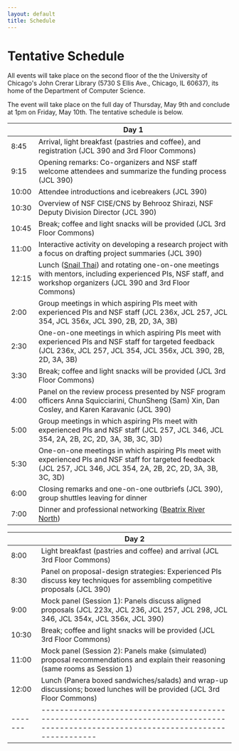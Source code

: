 ```yaml
---
layout: default
title: Schedule
---
```


# Tentative Schedule

All events will take place on the second floor of the the University of Chicago's John Crerar Library (5730 S Ellis Ave., Chicago, IL 60637), its home of the Department of Computer Science.

The event will take place on the full day of Thursday, May 9th and conclude at 1pm on Friday, May 10th. The tentative schedule is below.

|       | Day 1                                                                                                                                                                                     |
| ----- | ----------------------------------------------------------------------------------------------------------------------------------------------------------------------------------------- |
| 8:45  | Arrival, light breakfast (pastries and coffee), and registration (JCL 390 and 3rd Floor Commons)                                                                                          |
| 9:15  | Opening remarks: Co-organizers and NSF staff welcome attendees and summarize the funding process (JCL 390)                                                                                |
| 10:00 | Attendee introductions and icebreakers (JCL 390)                                                                                                                                          |
| 10:30 | Overview of NSF CISE/CNS by Behrooz Shirazi, NSF Deputy Division Director (JCL 390)                                                                                                       |
| 10:45 | Break; coffee and light snacks will be provided (JCL 3rd Floor Commons)                                                                                                                   |
| 11:00 | Interactive activity on developing a research project with a focus on drafting project summaries (JCL 390)                                                                                |
| 12:15 | Lunch ([Snail Thai](https://snailthai.com/)) and rotating one-on-one meetings with mentors, including experienced PIs, NSF staff, and workshop organizers (JCL 390 and 3rd Floor Commons) |
| 2:00  | Group meetings in which aspiring PIs meet with experienced PIs and NSF staff (JCL 236x, JCL 257, JCL 354, JCL 356x, JCL 390, 2B, 2D, 3A, 3B)                                              |
| 2:30  | One-on-one meetings in which aspiring PIs meet with experienced PIs and NSF staff for targeted feedback (JCL 236x, JCL 257, JCL 354, JCL 356x, JCL 390, 2B, 2D, 3A, 3B)                   |
| 3:30  | Break; coffee and light snacks will be provided (JCL 3rd Floor Commons)                                                                                                                   |
| 4:00  | Panel on the review process presented by NSF program officers Anna Squicciarini, ChunSheng (Sam) Xin, Dan Cosley, and Karen Karavanic (JCL 390)                                           |
| 5:00  | Group meetings in which aspiring PIs meet with experienced PIs and NSF staff (JCL 257, JCL 346, JCL 354, 2A, 2B, 2C, 2D, 3A, 3B, 3C, 3D)                                                  |
| 5:30  | One-on-one meetings in which aspiring PIs meet with experienced PIs and NSF staff for targeted feedback  (JCL 257, JCL 346, JCL 354, 2A, 2B, 2C, 2D, 3A, 3B, 3C, 3D)                      |
| 6:00  | Closing remarks and one-on-one outbriefs (JCL 390), group shuttles leaving for dinner                                                                                                     |
| 7:00  | Dinner and professional networking ([Beatrix River North](https://www.beatrixrestaurants.com/beatrix/river-north/))                                                                       |

|         | Day 2                                                                                                                                |
| ------- | ------------------------------------------------------------------------------------------------------------------------------------ |
| 8:00    | Light breakfast (pastries and coffee) and arrival (JCL 3rd Floor Commons)                                                            |
| 8:30    | Panel on proposal-design strategies: Experienced PIs discuss key techniques for assembling competitive proposals (JCL 390)           |
| 9:00    | Mock panel (Session 1): Panels discuss aligned proposals (JCL 223x, JCL 236, JCL 257, JCL 298, JCL 346, JCL 354x, JCL 356x, JCL 390) |
| 10:30   | Break; coffee and light snacks will be provided (JCL 3rd Floor Commons)                                                              |
| 11:00   | Mock panel (Session 2): Panels make (simulated) proposal recommendations and explain their reasoning (same rooms as Session 1)       |
| 12:00   | Lunch (Panera boxed sandwiches/salads) and wrap-up discussions; boxed lunches will be provided (JCL 3rd Floor Commons)               |
| ------- | ------------------------------------------------------------------------------------------------------------------------------------ |

<!--

last year's detailed schedule
* Thursday, May 9th
  * 8:30am : Arrival, Breakfast, and Registration

  * 9:30 : Opening remarks
     * Organizers will welcome everyone to the event

  * 9:45 : Introductions and Icebreakers
     * We will go around the room and do introductions, and break up into groups for a icebreaker activity

  * 10:45 : Coffee break


  * 11:00 : Panel 1: Research Project Development
    * Serge Egelman, Siddharth Garg, Michelle Mazurek, and Peter Peterson will share insights from their proposal writing and development process, including stories of successes and failures. Rachel Greenstadt will moderate.

  * 12:15 : Lunch and One-on-one meetings
    * NSF Mentors: Jeremy Epstein, Li Yang, Phillip Regalia, Daniela Oliveira, Anna Squicciarini, Dan Cosley, James Joshi, Chungsheng Xin, Cliff Wang, James Joshi
	* Community Mentors: Adam Aviv, Rachel Greenstadt, Serge Egelman, Arkady Yerukhimovich, Michelle MAzurek, Peter Peterson, Ramesh Karri, and Sidharth Garg

  * 2:15 : Panel 2: Panel Review Process
    * NSF Program Officers: Li Yang, Jeremy Epstein, Phillip Regalia, and Daniela Oliveira will share their insights about the panel reviewing process. Adam Aviv will moderate this panel.
  * 3:45 : Break
  * 4:15 : BOF sessions
    * Participants will submit topics they are interested in discussion, and we will break into smaller groups to address those topics with aspiring PIs and mentors

  * 6:00 : Closing Remarks and Outbrief
    * Each BOF leader will present a quick outbrief of the group.

  * 6:30 : Dinner
    * There will be a buffet dinner and network event.

* Friday, May 5th
  * 8:00 : Breakfast
  * 8:30 : Opening Remarks
    * Guidance on the review process

  * 9:00 : Mock Panel Session 1
    * Panels will meet to discuss all aligned proposals
	* Panel Moderators will include:
      * NSF Mentors: Jeremy Epstein, Li Yang, Phillip Regalia, Daniela Oliveira, Anna Squicciarini, Dan Cosley, James Joshi, Chungsheng Xin, Cliff Wang, James Joshi
      * Community Mentors: Adam Aviv, Rachel Greenstadt, Serge Egelman, Arkady Yerukhimovich, Michelle MAzurek, Peter Peterson, Ramesh Karri, and Sidharth Garg

  * 10:30 : Break
  * 11:00 : Mock Panel session 2
    * Panels will meet and write a recommendation for each proposals
	* Panel Moderators will include:
      * NSF Mentors: Jeremy Epstein, Li Yang, Phillip Regalia, Daniela Oliveira, Anna Squicciarini, Dan Cosley, James Joshi, Chungsheng Xin, Cliff Wang, James Joshi
      * Community Mentors: Adam Aviv, Rachel Greenstadt, Serge Egelman, Arkady Yerukhimovich, Michelle MAzurek, Peter Peterson, Ramesh Karri, and Sidharth Garg

  * 12:30 : Box Lunches to-go
    * Box lunches provided as you head out

-->
